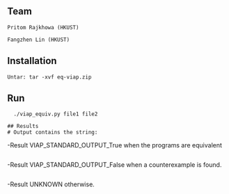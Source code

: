 
## Team
```
Pritom Rajkhowa (HKUST)
```
```
Fangzhen Lin (HKUST)
```

## Installation
```
Untar: tar -xvf eq-viap.zip
```

## Run
```
  ./viap_equiv.py file1 file2
 ```
  
```
## Results
# Output contains the string:
```
-Result VIAP_STANDARD_OUTPUT_True when the programs are equivalent
```
```
-Result VIAP_STANDARD_OUTPUT_False when a counterexample is found.
```
```
-Result UNKNOWN otherwise.
```

